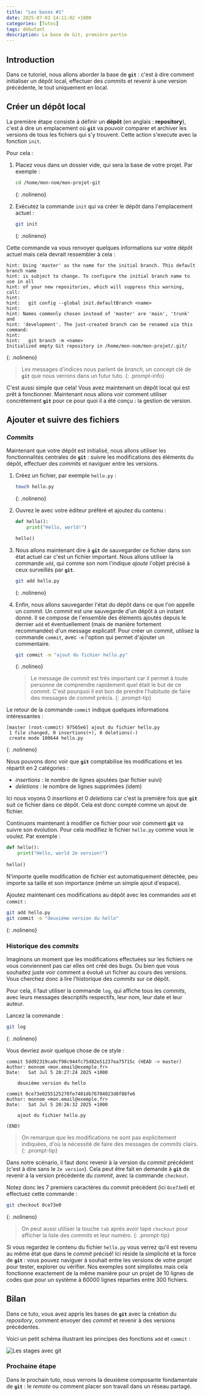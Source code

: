 ```yaml
---
title: "Les bases #1"
date: 2025-07-03 14:11:02 +1000
categories: [Tutos]
tags: débutant
description: La base de Git, première partie
---
```


## Introduction

Dans ce tutoriel, nous allons aborder la base de **`git`** : c'est à dire comment initialiser un dépôt local, effectuer des *commits* et revenir à une version précédente, le tout uniquement en local.

## Créer un dépôt local

La première étape consiste à définir un **dépôt** (en anglais : **repository**), c'est à dire un emplacement où **`git`** va pouvoir comparer et archiver les versions de tous les fichiers qui s'y trouvent. Cette action s'execute avec la fonction `init`.

Pour cela :

1. Placez vous dans un dossier vide, qui sera la base de votre projet. Par exemple : 
   
    ```sh
    cd /home/mon-nom/mon-projet-git
    ```
    {: .nolineno}

2. Exécutez la commande `init` qui va créer le dépôt dans l'emplacement actuel :

    ```sh
    git init
    ```
    {: .nolineno}

Cette commande va vous renvoyer quelques informations sur votre dépôt actuel mais cela devrait ressembler à cela :

```
hint: Using 'master' as the name for the initial branch. This default branch name
hint: is subject to change. To configure the initial branch name to use in all
hint: of your new repositories, which will suppress this warning, call:
hint: 
hint: 	git config --global init.defaultBranch <name>
hint: 
hint: Names commonly chosen instead of 'master' are 'main', 'trunk' and
hint: 'development'. The just-created branch can be renamed via this command:
hint: 
hint: 	git branch -m <name>
Initialized empty Git repository in /home/mon-nom/mon-projet/.git/
```
{: .nolineno}

> Les messages d'indices nous parlent de *branch*, un concept clé de **`git`** que nous verrons dans un futur tuto. 
{: .prompt-info}

C'est aussi simple que cela! Vous avez maintenant un dépôt local qui est prêt à fonctionner. Maintenant nous allons voir comment utiliser concrètement **`git`** pour ce pour quoi il a été conçu : la gestion de version. 

## Ajouter et suivre des fichiers

### *Commits* 

Maintenant que votre dépôt est initialisé, nous allons utiliser les fonctionnalités centrales de **`git`** : suivre les modifications des éléments du dépôt, effectuer des *commits* et naviguer entre les versions. 

1. Créez un fichier, par exemple `hello.py` :

	```sh
	touch hello.py
	```
	{: .nolineno}

2. Ouvrez le avec votre éditeur préféré et ajoutez du contenu :

	```py
	def hello():
		print("Hello, world!")
	
	hello()
	```

3. Nous allons maintenant dire à **`git`** de sauvegarder ce fichier dans son état actuel car c'est un fichier important. Nous allons utiliser la commande `add`, qui comme son nom l'indique *ajoute* l'objet précisé à ceux surveillés par **`git`**. 

	```sh
	git add hello.py
	```
	{: .nolineno}

4. Enfin, nous allons sauvegarder l'état du dépôt dans ce que l'on appelle un *commit*. Un *commit* est une sauvegarde d'un dépôt à un instant donné. Il se compose de l'ensemble des éléments ajoutés depuis le dernier `add` et éventuellement (mais de manière fortement recommandée) d'un message explicatif. Pour créer un commit, utilisez la commande `commit`, avec `-m` l'option qui permet d'ajouter un commentaire. 

	```sh
	git commit -m "ajout du fichier hello.py"
	```
	{: .nolineo}

	> Le message de *commit* est très important car il permet à toute personne de comprendre rapidement quel était le but de ce *commit*. C'est pourquoi il est bon de prendre l'habitude de faire des messages de *commit* précis. 
	{: .prompt-tip}


Le retour de la commande `commit` indique quelques informations intéressantes : 

```
[master (root-commit) 97565e6] ajout du fichier hello.py
 1 file changed, 0 insertions(+), 0 deletions(-)
 create mode 100644 hello.py
```
{: .nolineno}

Nous pouvons donc voir que **`git`** comptabilise les modifications et les répartit en 2 catégories : 

- *insertions* : le nombre de lignes ajoutées (par fichier suivi)
- *deletions* : le nombre de lignes supprimées (idem)

Ici nous voyons 0 *insertions* et 0 *deletions* car c'est la première fois que **`git`** suit ce fichier dans ce dépôt. Cela est donc compté comme un ajout de fichier. 

Continuons maintenant à modifier ce fichier pour voir comment **`git`** va suivre son évolution. Pour cela modifiez le fichier `hello.py` comme vous le voulez. Par exemple :

```py
def hello():
	print("Hello, world 2e version!")
	
hello()
```

N'importe quelle modification de fichier est automatiquement détectée, peu importe sa taille et son importance (même un simple ajout d'espace).

Ajoutez maintenant ces modifications au dépôt avec les commandes `add` et `commit` :

```sh
git add hello.py
git commit -m "deuxième version du hello"
```
{: .nolineno}

### Historique des *commits*

Imaginons un moment que les modifications effectuées sur les fichiers ne vous conviennent pas car elles ont créé des bugs. Ou bien que vous souhaitez juste voir comment a évolué un fichier au cours des versions. Vous cherchez donc à lire l'historique des *commits* sur ce dépôt. 

Pour cela, il faut utiliser la commande `log`, qui affiche tous les *commits*, avec leurs messages descriptifs respectifs, leur nom, leur date et leur auteur. 

Lancez la commande : 

```sh
git log
```
{: .nolineno}

Vous devriez avoir quelque chose de ce style :

```
commit 5dd92319ca0cf98c944fc75d82e51237ea75715c (HEAD -> master)
Author: monnom <mon.email@exemple.fr>
Date:   Sat Jul 5 20:27:24 2025 +1000

    deuxième version du hello

commit 0ce73e0255125270fe7401db76704023d8f88fe6
Author: monnom <mon.email@exemple.fr>
Date:   Sat Jul 5 20:26:32 2025 +1000

    ajout du fichier hello.py

(END)
```

> On remarque que les modifications ne sont pas explicitement indiquées, d'où la nécessité de faire des messages de *commits* clairs. 
{: .prompt-tip}

Dans notre scénario, il faut donc revenir à la version du *commit* précédent (c'est à dire sans le `2e version`). Cela peut être fait en demande à **`git`** de revenir à la version précédente du *commit*, avec la commande `checkout`. 

Notez donc les 7 premiers caractères du *commit* précédent (ici `Oce73e0`) et effectuez cette commande :

```sh
git checkout 0ce73e0
```
{: .nolineno}

> On peut aussi utiliser la touche `tab` après avoir tapé `checkout` pour afficher la liste des *commits* et leur numéro.
{: .prompt-tip}

Si vous regardez le contenu du fichier `hello.py` vous verrez qu'il est revenu au même état que dans le *commit* précisé! Ici réside la simplicité et la force de **`git`** : vous pouvez naviguer à souhait entre les versions de votre projet pour tester, explorer ou vérifier. Nos exemples sont simplistes mais cela fonctionne exactement de la même manière pour un projet de 10 lignes de codes que pour un système à 60000 lignes réparties entre 300 fichiers.

## Bilan

Dans ce tuto, vous avez appris les bases de **`git`** avec la création du *repository*, comment envoyer des *commit* et revenir à des versions précédentes.

Voici un petit schéma illustrant les principes des fonctions `add` et `commit` :

![Les *stages* avec **`git`**](/assets/img/staging.png)

### Prochaine étape

Dans le prochain tuto, nous verrons la deuxième composante fondamentale de **`git`** : le *remote* ou comment placer son travail dans un réseau partagé.